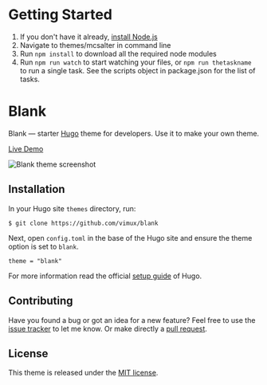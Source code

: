 # Getting Started
1. If you don't have it already, [install Node.js](https://nodejs.org/en/)
2. Navigate to themes/mcsalter in command line
3. Run `npm install` to download all the required node modules
4. Run `npm run watch` to start watching your files, or `npm run thetaskname` to run a single task. See the scripts object in package.json for the list of tasks.


# Blank

Blank — starter [Hugo](//gohugo.io/) theme for developers. Use it to make your own theme.

[Live Demo](http://themes.gohugo.io/theme/blank/)

![Blank theme screenshot](https://github.com/Vimux/blank/blob/master/images/splash.png)

## Installation

In your Hugo site `themes` directory, run:

```
$ git clone https://github.com/vimux/blank
```

Next, open `config.toml` in the base of the Hugo site and ensure the theme option is set to `blank`.

```
theme = "blank"
```

For more information read the official [setup guide](//gohugo.io/overview/installing/) of Hugo.

## Contributing

Have you found a bug or got an idea for a new feature? Feel free to use the [issue tracker](//github.com/Vimux/blank/issues) to let me know. Or make directly a [pull request](//github.com/Vimux/blank/pulls).

## License

This theme is released under the [MIT license](//github.com/Vimux/blank/blob/master/LICENSE.md).